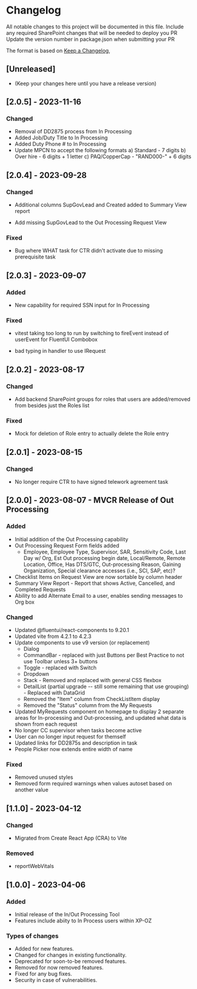 # Changelog

All notable changes to this project will be documented in this file.
Include any required SharePoint changes that will be needed to deploy you PR
Update the version number in package.json when submitting your PR

The format is based on [Keep a Changelog](https://keepachangelog.com/en/1.0.0/),

## [Unreleased]

- (Keep your changes here until you have a release version)

## [2.0.5] - 2023-11-16

### Changed

- Removal of DD2875 process from In Processing
- Added Job/Duty Title to In Processing
- Added Duty Phone # to In Processing
- Update MPCN to accept the following formats
    a) Standard - 7 digits
    b) Over hire - 6 digits + 1 letter
    c) PAQ/CopperCap - "RAND000-" + 6 digits

## [2.0.4] - 2023-09-28

### Changed

- Additional columns SupGovLead and Created added to Summary View report

- Add missing SupGovLead to the Out Processing Request View

### Fixed

- Bug where WHAT task for CTR didn't activate due to missing prerequisite task


## [2.0.3] - 2023-09-07

### Added

- New capability for required SSN input for In Processing

### Fixed

- vitest taking too long to run by switching to fireEvent instead of userEvent for FluentUI Combobox

- bad typing in handler to use IRequest

## [2.0.2] - 2023-08-17

### Changed

- Add backend SharePoint groups for roles that users are added/removed from besides just the Roles list

### Fixed

- Mock for deletion of Role entry to actually delete the Role entry

## [2.0.1] - 2023-08-15

### Changed

- No longer require CTR to have signed telework agreement task

## [2.0.0] - 2023-08-07 - MVCR Release of Out Processing

### Added

- Initial addition of the Out Processing capability
- Out Processing Request Form fields added
  - Employee, Employee Type, Supervisor, SAR, Sensitivity Code, Last Day w/ Org, Est Out processing begin date, Local/Remote, Remote Location, Office, Has DTS/GTC, Out-processing Reason, Gaining Organization, Special clearance accesses (i.e., SCI, SAP, etc)?
- Checklist Items on Request View are now sortable by column header
- Summary View Report - Report that shows Active, Cancelled, and Completed Requests
- Ability to add Alternate Email to a user, enables sending messages to Org box

### Changed

- Updated @fluentui/react-components to 9.20.1
- Updated vite from 4.2.1 to 4.2.3
- Update components to use v9 version (or replacement)
  - Dialog
  - CommandBar - replaced with just Buttons per Best Practice to not use Toolbar unless 3+ buttons
  - Toggle - replaced with Switch
  - Dropdown
  - Stack - Removed and replaced with general CSS flexbox
  - DetailList (partial upgrade -- still some remaining that use grouping) - Replaced with DataGrid
  - Removed the "Item" column from CheckListItem display
  - Removed the "Status" column from the My Requests
- Updated MyRequests component on homepage to display 2 separate areas for In-processing and Out-processing, and updated what data is shown from each request
- No longer CC supervisor when tasks become active
- User can no longer input request for themself
- Updated links for DD2875s and description in task
- People Picker now extends entire width of name

### Fixed

- Removed unused styles
- Removed form required warnings when values autoset based on another value

## [1.1.0] - 2023-04-12

### Changed

- Migrated from Create React App (CRA) to Vite

### Removed

- reportWebVitals

## [1.0.0] - 2023-04-06

### Added

- Initial release of the In/Out Processing Tool
- Features include abiity to In Process users within XP-OZ

### Types of changes

- Added for new features.
- Changed for changes in existing functionality.
- Deprecated for soon-to-be removed features.
- Removed for now removed features.
- Fixed for any bug fixes.
- Security in case of vulnerabilities.
